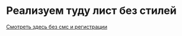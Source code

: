 # Реализуем туду лист без стилей
[Смотреть здесь без смс и регистрации](https://vladpereskokov.github.io/ya-praktikum-mid-frontend-lessons/index.html)
